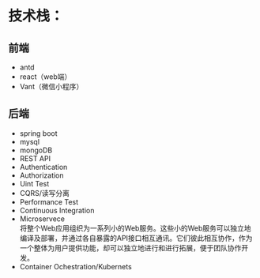 # 技术栈：

## 前端
- antd
- react（web端）
- Vant（微信小程序）

## 后端
- spring boot
- mysql
- mongoDB
- REST API
- Authentication
- Authorization
- Uint Test
- CQRS/读写分离
- Performance Test
- Continuous Integration
- Microservece  
  将整个Web应用组织为一系列小的Web服务。这些小的Web服务可以独立地编译及部署，并通过各自暴露的API接口相互通讯。它们彼此相互协作，作为一个整体为用户提供功能，却可以独立地进行和进行拓展，便于团队协作开发。  
- Container Ochestration/Kubernets
